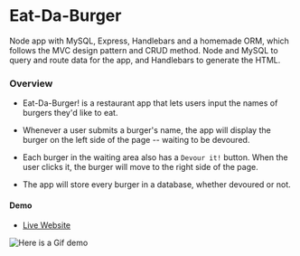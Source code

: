 # Eat-Da-Burger
Node app with MySQL, Express, Handlebars and a homemade ORM, which follows the MVC design pattern and CRUD method.
 Node and MySQL to query and route data for the app, and Handlebars to generate the HTML.
### Overview

* Eat-Da-Burger! is a restaurant app that lets users input the names of burgers they'd like to eat.

* Whenever a user submits a burger's name, the app will display the burger on the left side of the page -- waiting to be devoured.

* Each burger in the waiting area also has a `Devour it!` button. When the user clicks it, the burger will move to the right side of the page.

* The app will store every burger in a database, whether devoured or not.

#### Demo
- [Live Website](https://sheltered-dawn-17863.herokuapp.com/)

![Here is a Gif demo](/public/assets/images/burgersmall.gif)